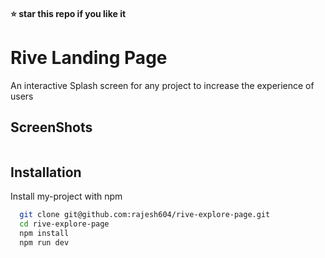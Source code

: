 #### ⭐ star this repo if you like it

# Rive Landing Page

An interactive Splash screen for any project to increase the experience of users

## ScreenShots

<img src="https://ik.imagekit.io/yhv3wygrv/Screenshot%202023-11-02%20224718.png?updatedAt=1698945673400" alt="" />

## Installation

Install my-project with npm

```bash
  git clone git@github.com:rajesh604/rive-explore-page.git
  cd rive-explore-page
  npm install
  npm run dev
```
    
